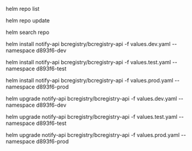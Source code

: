helm repo list

helm repo update

helm search repo

helm install notify-api bcregistry/bcregistry-api -f values.dev.yaml --namespace d893f6-dev

helm install notify-api bcregistry/bcregistry-api -f values.test.yaml --namespace d893f6-test

helm install notify-api bcregistry/bcregistry-api -f values.prod.yaml --namespace d893f6-prod


helm upgrade notify-api bcregistry/bcregistry-api -f values.dev.yaml --namespace d893f6-dev

helm upgrade notify-api bcregistry/bcregistry-api -f values.test.yaml --namespace d893f6-test

helm upgrade notify-api bcregistry/bcregistry-api -f values.prod.yaml --namespace d893f6-prod